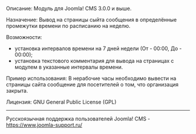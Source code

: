 Описание:
Модуль для Joomla! CMS 3.0.0 и выше.

Назначение:
Вывод на страницы сыйта сообщения в определённые промежутки времени по расписанию на неделю.

Возможности:
- установка интервалов времени на 7 дней недели (От - 00:00, До - 00:00);
- установка текстового комментария для вывода на страницах с модулем в указанные интервалы времени.

Пример использования:
В нерабочие часы необходимо вывести на страницы сайта сообщение для посетителей о том, что организация закрыта.

Лицензия:
GNU General Public License (GPL)

-----
Русскоязычная поддержка пользователей Joomla! CMS - https://www.joomla-support.ru/